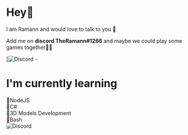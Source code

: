# Hey👋

I am Ramann and would love to talk to you 💬 <p>
       Add me on <b> discord TheRamann#1266 </b> and maybe we could play some games together🤷‍♂️</p>
       [![Discord](https://i.imgur.com/69wodaj.png) - <br>

# I'm currently learning

💜NodeJS <br>
💜C# <br>
💜3D Models Development <br>
💜Bash <br>
![Discord](https://miro.medium.com/max/1187/1*0FqDC0_r1f5xFz3IywLYRA.jpeg)
